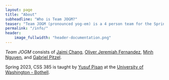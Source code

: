 ```yaml
---
layout: page
title: "About"
subheadline: "Who is Team JOGM?"
teaser: "Team JOGM (pronounced yog-em) is a 4 person team for the Spring 2023 CSS 385 class, Introduction to Game Development at the University of Washington Bothell. This website is for our first game, <strong>Sakura Strikers</strong>!"
permalink: "/info/"
header:
    image_fullwidth: "header-documentation.png"
---
```


*Team JOGM* consists of [Jaimi Chang][1], [Oliver Jeremiah Fernandez][2], [Minh Nguyen][3], and [Gabriel Pitzel][4].

Spring 2023, CSS 385 is taught by [Yusuf Pisan][5] at the [University of Washington - Bothell][6].

 [1]: https://github.com/JaiChong
 [2]: https://github.com/ojfernandez
 [3]: https://github.com/MinNguTru
 [4]: https://github.com/IProxyPI
 [5]: https://pisanorg.github.io/yusuf/
 [6]: https://www.uwb.edu/
